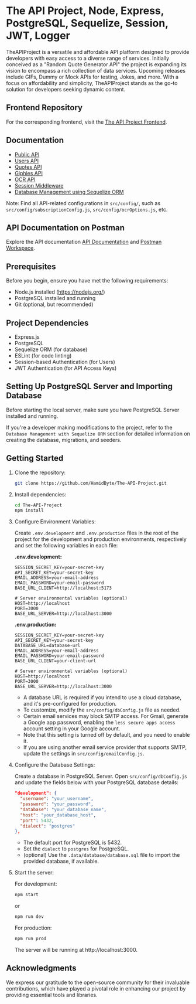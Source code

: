 # The API Project, Node, Express, PostgreSQL, Sequelize, Session, JWT, Logger

TheAPIProject is a versatile and affordable API platform designed to provide developers with easy access to a diverse range of services. Initially conceived as a "Random Quote Generator API" the project is expanding its vision to encompass a rich collection of data services. Upcoming releases include GIFs, Dummy or Mock APIs for testing, Jokes, and more. With a focus on affordability and simplicity, TheAPIProject stands as the go-to solution for developers seeking dynamic content.

## Frontend Repository

For the corresponding frontend, visit the [The API Project Frontend](https://github.com/HamidByte/The-API-Project-Frontend).

## Documentation

- [Public API](./docs/public.md)
- [Users API](./docs/users.md)
- [Quotes API](./docs/quotes.md)
- [Giphies API](./docs/giphies.md)
- [OCR API](./docs/ocr.md)
- [Session Middleware](./docs/session_middleware.md)
- [Database Management using Sequelize ORM](./docs/database_management.md)

Note: Find all API-related configurations in `src/config/`, such as `src/config/subscriptionConfig.js`, `src/config/ocrOptions.js`, etc.

## API Documentation on Postman

Explore the API documentation [API Documentation](https://documenter.getpostman.com/view/11546737/2sA2r55Rev) and [Postman Workspace](https://www.postman.com/hamidbyte/workspace/the-api-project/overview).

## Prerequisites

Before you begin, ensure you have met the following requirements:

- Node.js installed (https://nodejs.org/)
- PostgreSQL installed and running
- Git (optional, but recommended)

## Project Dependencies

- Express.js
- PostgreSQL
- Sequelize ORM (for database)
- ESLint (for code linting)
- Session-based Authentication (for Users)
- JWT Authentication (for API Access Keys)

## Setting Up PostgreSQL Server and Importing Database

Before starting the local server, make sure you have PostgreSQL Server installed and running.

If you're a developer making modifications to the project, refer to the `Database Management with Sequelize ORM` section for detailed information on creating the database, migrations, and seeders.

## Getting Started

1. Clone the repository:

   ```bash
   git clone https://github.com/HamidByte/The-API-Project.git
   ```

2. Install dependencies:

   ```bash
   cd The-API-Project
   npm install
   ```

3. Configure Environment Variables:

   Create `.env.development` and `.env.production` files in the root of the project for the development and production environments, respectively and set the following variables in each file:

   **.env.development:**

   ```env
   SESSION_SECRET_KEY=your-secret-key
   API_SECRET_KEY=your-secret-key
   EMAIL_ADDRESS=your-email-address
   EMAIL_PASSWORD=your-email-password
   BASE_URL_CLIENT=http://localhost:5173

   # Server environmental variables (optional)
   HOST=http://localhost
   PORT=3000
   BASE_URL_SERVER=http://localhost:3000
   ```

   **.env.production:**

   ```env
   SESSION_SECRET_KEY=your-secret-key
   API_SECRET_KEY=your-secret-key
   DATABASE_URL=database-url
   EMAIL_ADDRESS=your-email-address
   EMAIL_PASSWORD=your-email-password
   BASE_URL_CLIENT=your-client-url

   # Server environmental variables (optional)
   HOST=http://localhost
   PORT=3000
   BASE_URL_SERVER=http://localhost:3000
   ```

   - A database URL is required if you intend to use a cloud database, and it's pre-configured for production.
   - To customize, modify the `src/config/dbConfig.js` file as needed.
   - Certain email services may block SMTP access. For Gmail, generate a Google app password, enabling the `less secure apps access` account setting in your Google account.
   - Note that this setting is turned off by default, and you need to enable it.
   - If you are using another email service provider that supports SMTP, update the settings in `src/config/emailConfig.js`.

4. Configure the Database Settings:

   Create a database in PostgreSQL Server. Open `src/config/dbConfig.js` and update the fields below with your PostgreSQL database details:

   ```json
   "development": {
     "username": "your_username",
     "password": "your_password",
     "database": "your_database_name",
     "host": "your_database_host",
     "port": 5432,
     "dialect": "postgres"
   },
   ```

   - The default port for PostgreSQL is 5432.
   - Set the `dialect` to `postgres` for PostgreSQL.
   - (optional) Use the `.data/database/database.sql` file to import the provided database, if available.

5. Start the server:

   For development:

   ```bash
   npm start
   ```

   or

   ```bash
   npm run dev
   ```

   For production:

   ```bash
   npm run prod
   ```

   The server will be running at http://localhost:3000.

## Acknowledgments

We express our gratitude to the open-source community for their invaluable contributions, which have played a pivotal role in enhancing our project by providing essential tools and libraries.
